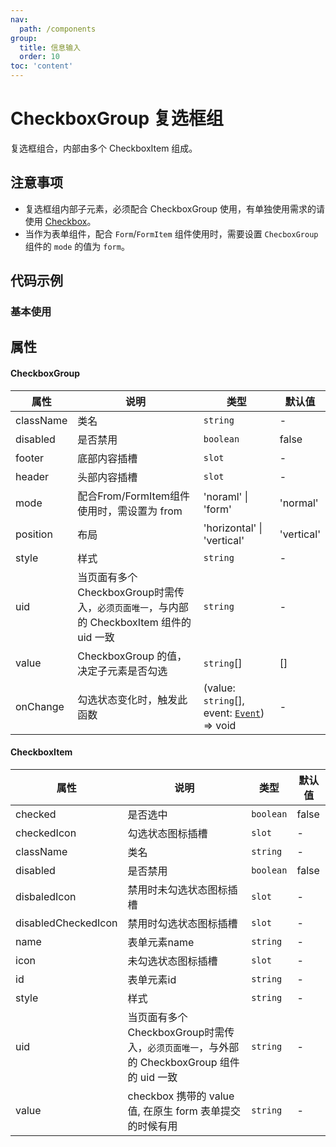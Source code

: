```yaml
---
nav:
  path: /components
group:
  title: 信息输入
  order: 10
toc: 'content'
---
```


# CheckboxGroup 复选框组
复选框组合，内部由多个 CheckboxItem 组成。

## 注意事项

- 复选框组内部子元素，必须配合 CheckboxGroup 使用，有单独使用需求的请使用 [Checkbox](./checkbox)。
- 当作为表单组件，配合 `Form`/`FormItem` 组件使用时，需要设置 `ChecboxGroup` 组件的 `mode` 的值为 `form`。

## 代码示例
### 基本使用
<code src='pages/CheckboxGroup/index'></code>
## 属性
#### CheckboxGroup
| 属性 | 说明 | 类型 | 默认值 |
| -----|-----|-----|-----|
| className | 类名| `string` | - |
| disabled | 是否禁用  | `boolean` | false | 
| footer | 底部内容插槽 | `slot` | - |
| header | 头部内容插槽 | `slot` | - |
| mode | 配合From/FormItem组件使用时，需设置为 from | 'noraml' \| 'form' | 'normal'| 
| position | 布局 | 'horizontal' &verbar;  'vertical' | 'vertical' |
| style | 样式| `string` | - |
| uid | 当页面有多个CheckboxGroup时需传入，`必须页面唯一`，与内部的 CheckboxItem 组件的 uid 一致  | `string` | - | 
| value | CheckboxGroup 的值，决定子元素是否勾选 | `string`[] | [] |
| onChange | 勾选状态变化时，触发此函数 |(value: `string`[], event:  [`Event`](https://opendocs.alipay.com/mini/framework/event-object)) => void | - |

#### CheckboxItem
| 属性 | 说明 | 类型 | 默认值 |
| -----|-----|-----|-----|
| checked | 是否选中 | `boolean` | false |
| checkedIcon | 勾选状态图标插槽 | `slot`| - |
| className | 类名| `string` | - |
| disabled | 是否禁用  | `boolean` | false | 
| disbaledIcon | 禁用时未勾选状态图标插槽 | `slot` | - |
| disabledCheckedIcon | 禁用时勾选状态图标插槽| `slot` | - |
| name |  表单元素name | `string` | - |
| icon | 未勾选状态图标插槽 | `slot` | - |
| id | 表单元素id | `string` | - |
| style | 样式| `string` | - |
| uid | 当页面有多个CheckboxGroup时需传入，`必须页面唯一`，与外部的 CheckboxGroup 组件的 uid 一致  | `string` | - | 
| value | checkbox 携带的 value 值, 在原生 form 表单提交的时候有用 | `string` | - |
